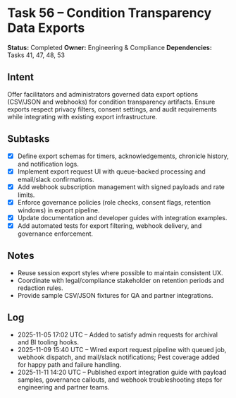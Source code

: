 # Task 56 – Condition Transparency Data Exports

**Status:** Completed
**Owner:** Engineering & Compliance
**Dependencies:** Tasks 41, 47, 48, 53

## Intent
Offer facilitators and administrators governed data export options (CSV/JSON and webhooks) for condition transparency artifacts. Ensure exports respect privacy filters, consent settings, and audit requirements while integrating with existing export infrastructure.

## Subtasks
- [x] Define export schemas for timers, acknowledgements, chronicle history, and notification logs.
- [x] Implement export request UI with queue-backed processing and email/slack confirmations.
- [x] Add webhook subscription management with signed payloads and rate limits.
- [x] Enforce governance policies (role checks, consent flags, retention windows) in export pipeline.
- [x] Update documentation and developer guides with integration examples.
- [x] Add automated tests for export filtering, webhook delivery, and governance enforcement.

## Notes
- Reuse session export styles where possible to maintain consistent UX.
- Coordinate with legal/compliance stakeholder on retention periods and redaction rules.
- Provide sample CSV/JSON fixtures for QA and partner integrations.

## Log
- 2025-11-05 17:02 UTC – Added to satisfy admin requests for archival and BI tooling hooks.
- 2025-11-09 15:40 UTC – Wired export request pipeline with queued job, webhook dispatch, and mail/slack notifications; Pest coverage added for happy path and failure handling.
- 2025-11-11 14:20 UTC – Published export integration guide with payload samples, governance callouts, and webhook troubleshooting steps for engineering and partner teams.
